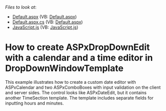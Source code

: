 <!-- default file list -->
*Files to look at*:

* [Default.aspx](./CS/Default.aspx) (VB: [Default.aspx](./VB/Default.aspx))
* [Default.aspx.cs](./CS/Default.aspx.cs) (VB: [Default.aspx](./VB/Default.aspx))
* [JavaScript.js](./CS/JavaScript.js) (VB: [JavaScript.js](./VB/JavaScript.js))
<!-- default file list end -->
# How to create ASPxDropDownEdit with a calendar and a time editor in DropDownWindowTemplate


<p>This example illustrates how to create a custom date editor with ASPxCalendar and two ASPxComboBoxes with input validation on the client and server sides. The control looks like ASPxDateEdit, but it contains another TimeSection template. The template includes separate fields for inputting hours and minutes.</p>

<br/>


